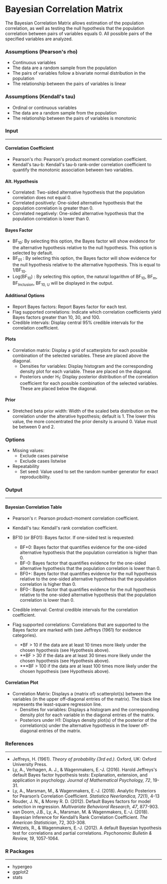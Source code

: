 Bayesian Correlation Matrix
===

The Bayesian Correlation Matrix allows estimation of the population correlation, as well as testing the null hypothesis that the population correlation between pairs of variables equals 0. All possible pairs of the specified variables are analyzed.

### Assumptions (Pearson's rho)
- Continuous variables
- The data are a random sample from the population
- The pairs of variables follow a bivariate normal distribution in the population
- The relationship between the pairs of variables is linear

### Assumptions (Kendall's tau)
- Ordinal or continuous variables
- The data are a random sample from the population
- The relationship between the pairs of variables is monotonic

### Input
---

#### Correlation Coefficient
- Pearson's rho: Pearson's product moment correlation coefficient. 
- Kendall's tau-b: Kendall's tau-b rank-order correlation coefficient to quantify the monotonic association between two variables.

#### Alt. Hypothesis
- Correlated: Two-sided alternative hypothesis that the population correlation does not equal 0.
- Correlated positively: One-sided alternative hypothesis that the population correlation is greater than 0.
- Correlated negatively: One-sided alternative hypothesis that the population correlation is lower than 0.

#### Bayes Factor
- BF<sub>10</sub>: By selecting this option, the Bayes factor will show evidence for the alternative hypothesis relative to the null hypothesis. This option is selected by default.
- BF<sub>01</sub> : By selecting this option, the Bayes factor will show evidence for the null hypothesis relative to the alternative hypothesis. This is equal to 1/BF<sub>10</sub>.
- Log(BF<sub>10</sub>) : By selecting this option, the natural logarithm of BF<sub>10</sub>, BF<sub>m</sub>, BF<sub>Inclusion</sub>, BF<sub>10, U</sub> will be displayed in the output.

#### Additional Options
  - Report Bayes factors: Report Bayes factor for each test.
  - Flag supported correlations: Indicate which correlation coefficients yield Bayes factors greater than 10, 30, and 100. 
  - Credible intervals: Display central 95% credible intervals for the correlation coefficient.

#### Plots
- Correlation matrix: Display a grid of scatterplots for each possible combination of the selected variables. These are placed above the diagonal.
  - Densities for variables: Display histogram and the corresponding density plot for each variable. These are placed on the diagonal.
  - Posteriors under H<sub>1</sub>: Display posterior distribution of the correlation coefficient for each possible combination of the selected variables. These are placed below the diagonal.
  
#### Prior
- Stretched beta prior width: Width of the scaled beta distribution on the correlation under the alterative hypothesis; default is 1. The lower this value, the more concentrated the prior density is around 0. Value must be between 0 and 2.

### Options
- Missing values: 
  - Exclude cases pairwise
  - Exclude cases listwise 
- Repeatability
  - Set seed: Value used to set the random number generator for exact reproducibility.


### Output
---

#### Bayesian Correlation Table
- Pearson's r: Pearson product-moment correlation coefficient.
- Kendall's tau: Kendall's rank correlation coefficient.
- BF10 (or BF01): Bayes factor. If one-sided test is requested:
  - BF+0: Bayes factor that quantifies evidence for the one-sided alternative hypothesis that the population correlation is higher than 0.
  - BF-0: Bayes factor that quantifies evidence for the one-sided alternative hypothesis that the population correlation is lower than 0.
  - BF0+: Bayes factor that quantifies evidence for the null hypothesis relative to the one-sided alternative hypothesis that the population correlation is higher than 0.
  - BF0-: Bayes factor that quantifies evidence for the null hypothesis relative to the one-sided alternative hypothesis that the population correlation is lower than 0.
- Credible interval: Central credible intervals for the correlation coefficient.

- Flag supported correlations: Correlations that are supported to the Bayes factor are marked with (see Jeffreys (1961) for evidence categories).
  - *BF > 10 if the data are at least 10 times more likely under the chosen hypothesis (see Hypothesis above).
  - **BF > 30 if the data are at least 30 times more likely under the chosen hypothesis (see Hypothesis above).
  - ***BF > 100 if the data are at least 100 times more likely under the chosen hypothesis (see Hypothesis above).

#### Correlation Plot
- Correlation Matrix: Displays a (matrix of) scatterplot(s) between the variables (in the upper off-diagonal entries of the matrix). The black line represents the least-square regression line.
    - Densities for variables: Displays a histogram and the corresponding density plot for each variable in the diagonal entries of the matrix.
    - Posteriors under H1: Displays density plot(s) of the posterior of the correlation(s) under the alternative hypothesis in the lower off-diagonal entries of the matrix.

### References
---
- Jeffreys, H. (1961). *Theory of probability (3rd ed.)*. Oxford, UK: Oxford University Press.
- Ly, A., Verhagen, A. J., & Wagenmakers, E.-J. (2016). Harold Jeffreys's default Bayes factor hypothesis tests: Explanation, extension, and application in psychology. *Journal of Mathematical Psychology, 72*, 19-31.
- Ly, A., Marsman, M., & Wagenmakers, E.-J. (2018).  Analytic Posteriors for Pearson’s Correlation Coefficient. *Statistica Neerlandica, 72*(1), 4-13
- Rouder, J. N., & Morey R. D. (2012). Default Bayes factors for model selection in regression. *Multivariate Behavioral Research, 47*, 877-903.
- van Doorn, J.B., Ly, A., Marsman, M. & Wagenmakers, E.-J. (2018). Bayesian Inference for Kendall’s Rank Correlation Coefficient. *The American Statistician*,  72, 303-308.
- Wetzels, R., & Wagenmakers, E.-J. (2012). A default Bayesian hypothesis test for correlations and partial correlations. *Psychonomic Bulletin & Review, 19*, 1057-1064.

### R Packages
---
- hypergeo
- ggplot2
- stats
